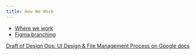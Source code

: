 ```yaml
---
title: How We Work
---
```


- [Where we work](https://department-of-veterans-affairs.github.io/va-mobile-app/docs/UX/How-We-Work/where-we-work)
- [Figma branching](https://department-of-veterans-affairs.github.io/va-mobile-app/docs/UX/How-We-Work/figma-branching)

[Draft of Design Ops: UI Design & File Management Process on Google docs](https://docs.google.com/document/d/1rgNpTvUjZR6E2Z6vfSrxLxvXt7Zxq1Jq6kw6TCDJbBk/edit#)